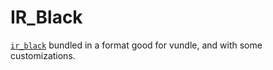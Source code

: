 # IR_Black

[`ir_black`](https://github.com/wesgibbs/vim-irblack) bundled in a format good for vundle, and with some customizations.
